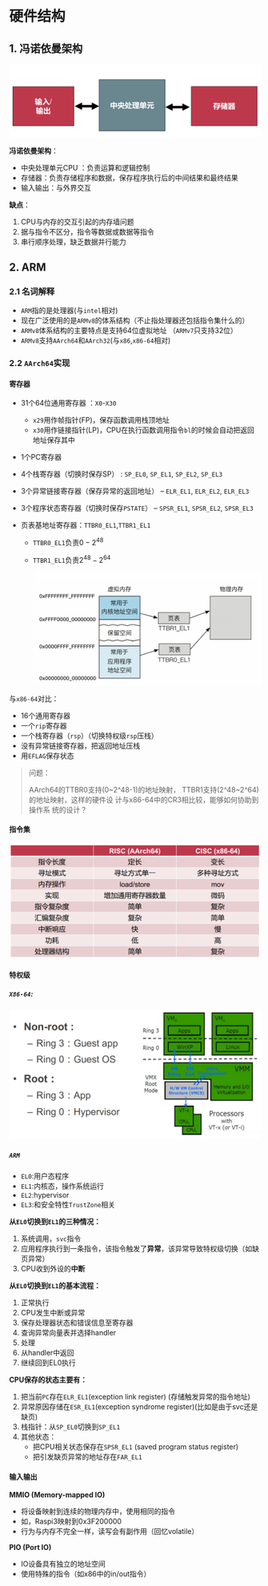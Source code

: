 # 硬件结构

## 1. 冯诺依曼架构

<img src="图片\冯诺依曼架构.png" alt="冯诺依曼架构" style="zoom:67%;" />

**冯诺依曼架构**：

* 中央处理单元CPU ：负责运算和逻辑控制
* 存储器：负责存储程序和数据，保存程序执行后的中间结果和最终结果
* 输入输出：与外界交互

**缺点**：

1. CPU与内存的交互引起的内存墙问题 
2. 据与指令不区分，指令等数据或数据等指令 
3. 串行顺序处理，缺乏数据并行能力



## 2. ARM

### 2.1 名词解释

* `ARM`指的是处理器(与`intel`相对)
* 现在广泛使用的是`ARMv8`的体系结构（不止指处理器还包括指令集什么的）
* `ARMv8`体系结构的主要特点是支持64位虚拟地址 （`ARMv7`只支持32位）
* `ARMv8`支持`AArch64`和`AArch32`(与`x86`,`x86-64`相对)



### 2.2 `AArch64`实现

#### 寄存器

* 31个64位通用寄存器 ：`X0`-`X30`
  * `x29`用作帧指针(FP)，保存函数调用栈顶地址
  * `x30`用作链接指针(LP)，CPU在执行函数调用指令`bl`的时候会自动把返回地址保存其中
* 1个PC寄存器 
* 4个栈寄存器（切换时保存SP） : `SP_EL0`, `SP_EL1`, `SP_EL2`, `SP_EL3`
* 3个异常链接寄存器（保存异常的返回地址） – `ELR_EL1`, `ELR_EL2`, `ELR_EL3 `
* 3个程序状态寄存器（切换时保存`PSTATE`） – `SPSR_EL1`, `SPSR_EL2`, `SPSR_EL3`

* 页表基地址寄存器：`TTBR0_EL1`,`TTBR1_EL1`
  * `TTBR0_EL1`负责$0-2^{48}$
  
  * `TTBR1_EL1`负责$2^{48}-2^{64}$
  
    <img src="图片\内存空间.png" alt="内存空间" style="zoom:60%;" />



与`x86-64`对比：

* 16个通用寄存器
* 一个`rip`寄存器
* 一个栈寄存器（`rsp`）（切换特权级`rsp`压栈）
* 没有异常链接寄存器，把返回地址压栈
* 用`EFLAG`保存状态



> 问题：
>
> AArch64的TTBR0支持(0~2^48-1)的地址映射， TTBR1支持(2^48~2^64)的地址映射，这样的硬件设 计与x86-64中的CR3相比较，能够如何协助到操作系 统的设计？



#### 指令集

![risc-cisc](图片\risc-cisc.png)



#### 特权级

##### `X86-64`:

![特权级x86](图片\特权级x86.png)

##### `ARM`

* `EL0`:用户态程序
* `EL1`:内核态，操作系统运行
* `EL2`:hypervisor
* `EL3`:和安全特性`TrustZone`相关



**从`EL0`切换到`EL1`的三种情况：**

1. 系统调用，`svc`指令
2. 应用程序执行到一条指令，该指令触发了**异常**，该异常导致特权级切换（如缺页异常）
3. CPU收到外设的**中断**

**从`EL0`切换到`EL1`的基本流程：**

1. 正常执行
2. CPU发生中断或异常 
3. 保存处理器状态和错误信息至寄存器
4. 查询异常向量表并选择handler
5. 处理
6. 从handler中返回
7. 继续回到EL0执行

**CPU保存的状态主要有：**

1. 把当前`PC`存在`ELR_EL1`(exception link register) (存储触发异常的指令地址)
2. 异常原因存储在`ESR_EL1`(exception syndrome register)(比如是由于svc还是缺页)
3. 栈指针：从`SP_EL0`切换到`SP_EL1`
4. 其他状态：
   * 把CPU相关状态保存在`SPSR_EL1` (saved program status register)
   * 把引发缺页异常的地址存在`FAR_EL1`



#### 输入输出

**MMIO (Memory-mapped IO)** 

* 将设备映射到连续的物理内存中，使用相同的指令
* 如，Raspi3映射到0x3F200000 
* 行为与内存不完全一样，读写会有副作用（回忆volatile）

**PIO (Port IO)** 

* IO设备具有独立的地址空间 
* 使用特殊的指令（如x86中的in/out指令）





